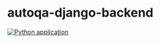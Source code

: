 # autoqa-django-backend

[![Python application](https://github.com/Lord-Haji/QAGPT-Server-Django/actions/workflows/python-app.yml/badge.svg)](https://github.com/Lord-Haji/QAGPT-Server-Django/actions/workflows/python-app.yml)
